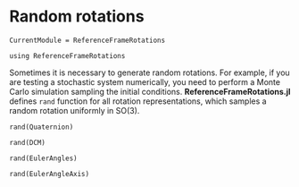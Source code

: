 # Random rotations

```@meta
CurrentModule = ReferenceFrameRotations
```

```@setup random
using ReferenceFrameRotations
```

Sometimes it is necessary to generate random rotations. For example, if you are testing a
stochastic system numerically, you need to perform a Monte Carlo simulation sampling the
initial conditions. **ReferenceFrameRotations.jl** defines `rand` function for all rotation
representations, which samples a random rotation uniformly in SO(3).

```@repl random
rand(Quaternion)

rand(DCM)

rand(EulerAngles)

rand(EulerAngleAxis)
```
